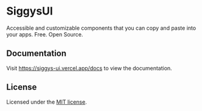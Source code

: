 # SiggysUI

Accessible and customizable components that you can copy and paste into your apps. Free. Open Source.

## Documentation

Visit https://siggys-ui.vercel.app/docs to view the documentation.

## License

Licensed under the [MIT license](https://github.com/HaraldSigvartsen/SiggysUI/main/LICENSE.md).
